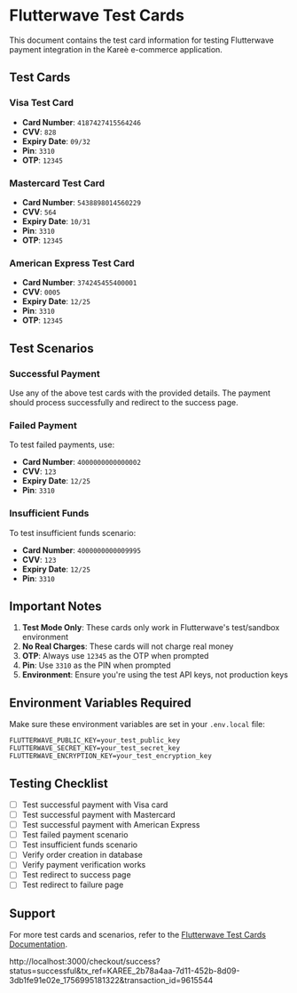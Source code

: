 # Flutterwave Test Cards

This document contains the test card information for testing Flutterwave payment integration in the Kareè e-commerce application.

## Test Cards

### Visa Test Card
- **Card Number**: `4187427415564246`
- **CVV**: `828`
- **Expiry Date**: `09/32`
- **Pin**: `3310`
- **OTP**: `12345`

### Mastercard Test Card
- **Card Number**: `5438898014560229`
- **CVV**: `564`
- **Expiry Date**: `10/31`
- **Pin**: `3310`
- **OTP**: `12345`

### American Express Test Card
- **Card Number**: `374245455400001`
- **CVV**: `0005`
- **Expiry Date**: `12/25`
- **Pin**: `3310`
- **OTP**: `12345`

## Test Scenarios

### Successful Payment
Use any of the above test cards with the provided details. The payment should process successfully and redirect to the success page.

### Failed Payment
To test failed payments, use:
- **Card Number**: `4000000000000002`
- **CVV**: `123`
- **Expiry Date**: `12/25`
- **Pin**: `3310`

### Insufficient Funds
To test insufficient funds scenario:
- **Card Number**: `4000000000009995`
- **CVV**: `123`
- **Expiry Date**: `12/25`
- **Pin**: `3310`

## Important Notes

1. **Test Mode Only**: These cards only work in Flutterwave's test/sandbox environment
2. **No Real Charges**: These cards will not charge real money
3. **OTP**: Always use `12345` as the OTP when prompted
4. **Pin**: Use `3310` as the PIN when prompted
5. **Environment**: Ensure you're using the test API keys, not production keys

## Environment Variables Required

Make sure these environment variables are set in your `.env.local` file:

```env
FLUTTERWAVE_PUBLIC_KEY=your_test_public_key
FLUTTERWAVE_SECRET_KEY=your_test_secret_key
FLUTTERWAVE_ENCRYPTION_KEY=your_test_encryption_key
```

## Testing Checklist

- [ ] Test successful payment with Visa card
- [ ] Test successful payment with Mastercard
- [ ] Test successful payment with American Express
- [ ] Test failed payment scenario
- [ ] Test insufficient funds scenario
- [ ] Verify order creation in database
- [ ] Verify payment verification works
- [ ] Test redirect to success page
- [ ] Test redirect to failure page

## Support

For more test cards and scenarios, refer to the [Flutterwave Test Cards Documentation](https://developer.flutterwave.com/docs/integration-guides/testing/test-cards/).





http://localhost:3000/checkout/success?status=successful&tx_ref=KAREE_2b78a4aa-7d11-452b-8d09-3db1fe91e02e_1756995181322&transaction_id=9615544